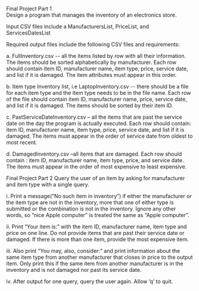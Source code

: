 Final Project Part 1  
  Design a program that manages the inventory of an electronics store.
  
  Input CSV files include a ManufacturersList, PriceList, and ServicesDatesList

  Required output files include the following CSV files and requirements:
   
   a. FullInventory.csv -- all the items listed by row with all their information. The items
       should be sorted alphabetically by manufacturer. Each row should contain item ID,
       manufacturer name, item type, price, service date, and list if it is damaged. The item
       attributes must appear in this order.
    
   b. Item type Inventory list, i.e LaptopInventory.csv -- there should be a file for each item
       type and the item type needs to be in the file name. Each row of the file should contain
       item ID, manufacturer name, price, service date, and list if it is damaged. The items
       should be sorted by their item ID.
   
  c. PastServiceDateInventory.csv – all the items that are past the service date on the day
       the program is actually executed. Each row should contain: item ID, manufacturer
       name, item type, price, service date, and list if it is damaged. The items must appear in
       the order of service date from oldest to most recent.
   
   d. DamagedInventory.csv –all items that are damaged. Each row should contain : item ID,
       manufacturer name, item type, price, and service date. The items must appear in the
       order of most expensive to least expensive.


Final Project Part 2
  Query the user of an item by asking for manufacturer and item type with a single query.
  
i. Print a message(“No such item in inventory”) if either the manufacturer or the
   item type are not in the inventory, more that one of either type is submitted or
   the combination is not in the inventory. Ignore any other words, so “nice Apple
   computer” is treated the same as “Apple computer”.
   
ii. Print “Your item is:” with the item ID, manufacturer name, item type and price
    on one line. Do not provide items that are past their service date or damaged. If
    there is more than one item, provide the most expensive item.
    
iii. Also print “You may, also, consider:” and print information about the same item
     type from another manufacturer that closes in price to the output item. Only
     print this if the same item from another manufacturer is in the inventory and is
     not damaged nor past its service date.
     
iv.  After output for one query, query the user again. Allow ‘q’ to quit.
